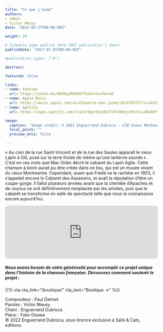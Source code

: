 ```yaml
---
title: "Ce que j’aime"
authors:
- admin
- Victor Meusy
date: "2022-03-27T00:00:00Z"

weight: 20

# Schedule page publish date (NOT publication's date).
publishDate: "2017-01-01T00:00:00Z"

#publication_types: ["0"]

abstract: 

featured: false

links:
- name: Youtube
  url: https://youtu.be/06ZEqzR5KDA?feature=shared
- name: Apple Music
  url: https://music.apple.com/us/album/ce-que-jaime/1615781717?i=1615782140
- name: Spotify
  url: https://open.spotify.com/track/6qorOe1dSfCVF43WXjo3YK?si=20a89ffaa5334465

image:
  caption: 'Image credit: © 2022 Enguerrand Dubroca – CCØ Vieux Montmartre, Rue Saint-Vincent – Au lapin Agile, éditions B.F. – Paris Collections / Musée Carnavalet'
  focal_point: ""
  preview_only: false

---
```


« Au coin de la rue Saint-Vincent et de la rue des Saules apparaît le vieux Lapin à Gill, posé sur la terre froide de même qu’une lanterne sourde ». C’est en ces mots que Mac Orlan décrit le cabaret du Lapin Agile. Cette chanson à boire aurait pu être créée dans ce lieu, qui est un musée vivant du vieux Montmartre. Cependant, avant que Frédé ne le rachète en 1903, il s’appelait encore le Cabaret des Assassins, et avait la réputation d’être un coupe-gorge. Il fallut plusieurs années avant que la clientèle d’Apaches et de voyous ne soit définitivement remplacée par les artistes, puis que le cabaret se transforme en salle de spectacle telle que nous la connaissons encore aujourd’hui.


<iframe allow="autoplay *; encrypted-media *; fullscreen *; clipboard-write" frameborder="0" height="175" style="width:100%;max-width:720px;overflow:hidden;border-radius:10px;" sandbox="allow-forms allow-popups allow-same-origin allow-scripts allow-storage-access-by-user-activation allow-top-navigation-by-user-activation" src="https://embed.music.apple.com/us/album/ce-que-jaime/1615781717?i=1615782140"></iframe>

##### Nous avons besoin de votre générosité pour accomplir ce projet unique dans l’histoire de la chanson française. Découvrez comment soutenir le projet :
{{% cta cta_link="/boutique/" cta_text="Boutique →" %}}

<p>Compositeur : Paul Delmet <br>
Paroles : Victor Meusy<br>
Chant : Enguerrand Dubroca<br>
Piano : Yuko Osawa<br>
℗ 2022 Enguerrand Dubroca, sous licence exclusive à Salis & Cats, editions.</p>


